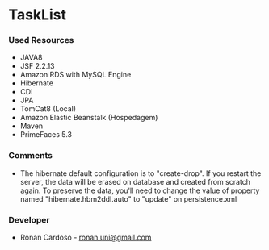 # TaskList #

### Used Resources ###

* JAVA8
* JSF 2.2.13 
* Amazon RDS with MySQL Engine
* Hibernate
* CDI
* JPA
* TomCat8 (Local)
* Amazon Elastic Beanstalk (Hospedagem)
* Maven
* PrimeFaces 5.3

### Comments ###

* The hibernate default configuration is to "create-drop". If you restart the server, the data will be erased on database and created from scratch again. To preserve the data, you'll need to change the value of property named "hibernate.hbm2ddl.auto" to "update" on persistence.xml

### Developer ###

* Ronan Cardoso - ronan.uni@gmail.com
